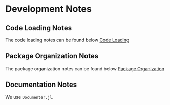 # Development Notes

## Code Loading Notes
The code loading notes can be found below
[Code Loading](@ref)

## Package Organization Notes
The package organization notes can be found below
[Package Organization](@ref)

## Documentation Notes
We use `Documenter.jl`.
